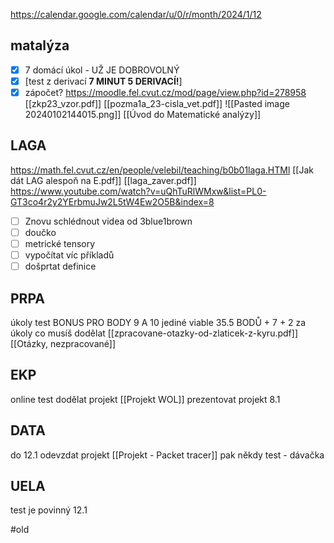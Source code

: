 https://calendar.google.com/calendar/u/0/r/month/2024/1/12
## matalýza
- [x] 7 domácí úkol  - UŽ JE DOBROVOLNÝ
- [x] [test z derivací **7 MINUT 5 DERIVACÍ!**]
- [x] zápočet?
https://moodle.fel.cvut.cz/mod/page/view.php?id=278958
[[zkp23_vzor.pdf]]
[[pozma1a_23-cisla_vet.pdf]]
![[Pasted image 20240102144015.png]]
[[Úvod do Matematické analýzy]]
## LAGA
https://math.fel.cvut.cz/en/people/velebil/teaching/b0b01laga.HTMl
[[Jak dát LAG alespoň na E.pdf]]
[[laga_zaver.pdf]]
https://www.youtube.com/watch?v=uQhTuRlWMxw&list=PL0-GT3co4r2y2YErbmuJw2L5tW4Ew2O5B&index=8
- [ ] Znovu schlédnout videa od 3blue1brown
- [ ] doučko
- [ ] metrické tensory
- [ ] vypočítat víc příkladů
- [ ] došprtat definice

## PRPA
úkoly
test
BONUS PRO BODY 9 A 10  jediné viable 
35.5 BODŮ + 7 + 2 za úkoly co musíš dodělat
[[zpracovane-otazky-od-zlaticek-z-kyru.pdf]]
[[Otázky, nezpracované]]

## EKP
online test
dodělat projekt [[Projekt WOL]]
prezentovat projekt 8.1

## DATA 
do 12.1 odevzdat projekt
[[Projekt - Packet tracer]]
pak někdy test - dávačka


## UELA
test je povinný 12.1 

#old